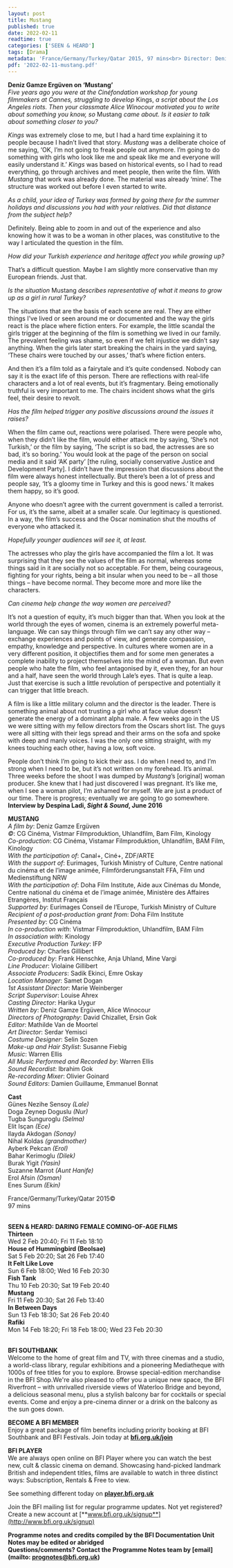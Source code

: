 ```yaml
---
layout: post
title: Mustang
published: true
date: 2022-02-11
readtime: true
categories: ['SEEN & HEARD']
tags: [Drama]
metadata: 'France/Germany/Turkey/Qatar 2015, 97 mins<br> Director: Deniz Gamze Ergüven'
pdf: '2022-02-11-mustang.pdf'
---
```


**Deniz Gamze Ergüven on ‘Mustang’**<br>
_Five years ago you were at the Cinéfondation workshop for young filmmakers at Cannes, struggling to develop_ Kings, _a script about the Los Angeles riots. Then your classmate Alice Winocour motivated you to write about something you know, so_ Mustang _came about. Is it easier to talk about something closer to you?_

_Kings_ was extremely close to me, but I had a hard time explaining it to people because I hadn’t lived that story. _Mustang_ was a deliberate choice of me saying, ‘OK, I’m not going to freak people out anymore. I’m going to do something with girls who look like me and speak like me and everyone will easily understand it.’ _Kings_ was based on historical events, so I had to read everything, go through archives and meet people, then write the film. With _Mustang_ that work was already done. The material was already ‘mine’. The structure was worked out before I even started to write.

_As a child, your idea of Turkey was formed by_ _going there for the summer holidays and discussions you had with your relatives. Did that distance from the subject help?_

Definitely. Being able to zoom in and out of the experience and also knowing how it was to be a woman in other places, was constitutive to the way I articulated the question in the film.

_How did your Turkish experience and heritage affect you while growing up?_

That’s a difficult question. Maybe I am slightly more conservative than my European friends. Just that.

_Is the situation_ Mustang _describes representative of what it means to grow up as a girl in rural Turkey?_

The situations that are the basis of each scene are real. They are either things I’ve lived or seen around me or documented and the way the girls react is the place where fiction enters. For example, the little scandal the girls trigger at the beginning of the film is something we lived in our family. The prevalent feeling was shame, so even if we felt injustice we didn’t say anything. When the girls later start breaking the chairs in the yard saying, ‘These chairs were touched by our asses,’ that’s where fiction enters.

And then it’s a film told as a fairytale and it’s quite condensed. Nobody can say it is the exact life of this person. There are reflections with real-life characters and a lot of real events, but it’s fragmentary. Being emotionally truthful is very important to me. The chairs incident shows what the girls feel, their desire to revolt.

_Has the film helped trigger any positive discussions around the issues it raises?_

When the film came out, reactions were polarised. There were people who, when they didn’t like the film, would either attack me by saying, ‘She’s not Turkish,’ or the film by saying, ‘The script is so bad, the actresses are so bad, it’s so boring.’ You would look at the page of the person on social media and it said ‘AK party’ [the ruling, socially conservative Justice and Development Party]. I didn’t have the impression that discussions about the film were always honest intellectually. But there’s been a lot of press and people say, ‘It’s a gloomy time in Turkey and this is good news.’ It makes them happy, so it’s good.

Anyone who doesn’t agree with the current government is called a terrorist. For us, it’s the same, albeit at a smaller scale. Our legitimacy is questioned. In a way, the film’s success and the Oscar nomination shut the mouths of everyone who attacked it.

_Hopefully younger audiences will see it, at least._

The actresses who play the girls have accompanied the film a lot. It was surprising that they see the values of the film as normal, whereas some things said in it are socially not so acceptable. For them, being courageous, fighting for your rights, being a bit insular when you need to be – all those things – have become normal. They become more and more like the characters.

_Can cinema help change the way women are perceived?_

It’s not a question of equity, it’s much bigger than that. When you look at the world through the eyes of women, cinema is an extremely powerful meta-language. We can say things through film we can’t say any other way – exchange experiences and points of view, and generate compassion, empathy, knowledge and perspective. In cultures where women are in a very different position, it objectifies them and for some men generates a complete inability to project themselves into the mind of a woman. But even people who hate the film, who feel antagonised by it, even they, for an hour and a half, have seen the world through Lale’s eyes. That is quite a leap. Just that exercise is such a little revolution of perspective and potentially it can trigger that little breach.

A film is like a little military column and the director is the leader. There is something animal about not trusting a girl who at face value doesn’t generate the energy of a dominant alpha male. A few weeks ago in the US we were sitting with my fellow directors from the Oscars short list. The guys were all sitting with their legs spread and their arms on the sofa and spoke with deep and manly voices. I was the only one sitting straight, with my knees touching each other, having a low, soft voice.

People don’t think I’m going to kick their ass. I do when I need to, and I’m strong when I need to be, but it’s not written on my forehead. It’s animal. Three weeks before the shoot I was dumped by _Mustang_’s [original] woman producer. She knew that I had just discovered I was pregnant. It’s like me, when I see a woman pilot, I’m ashamed for myself. We are just a product of our time. There is progress; eventually we are going to go somewhere.<br>
**Interview by Despina Ladi, _Sight & Sound_, June 2016**<br>

**MUSTANG**<br>
_A film by_: Deniz Gamze Ergüven  
_©_: CG Cinéma, Vistmar Filmproduktion, Uhlandfilm, Bam Film, Kinology  
_Co-production_: CG Cinéma, Vistamar Filmproduktion, Uhlandfilm, BAM Film, Kinology  
_With the participation of_: Canal+, Ciné+, ZDF/ARTE  
_With the support of_: Eurimages, Turkish Ministry of Culture, Centre national du cinéma et de l’image animée, Filmförderungsanstalt FFA, Film und Medienstiftung NRW  
_With the participation of_: Doha Film Institute, Aide aux Cinémas du Monde, Centre national du cinéma et de l’image animée, Ministère des Affaires Etrangères, Institut Français  
_Supported by_: Eurimages Conseil de l’Europe, Turkish Ministry of Culture  
_Recipient of a post-production grant from_: Doha Film Institute  
_Presented by_: CG Cinéma  
_In co-production with_: Vistmar Filmproduktion, Uhlandfilm, BAM Film  
_In association with_: Kinology  
_Executive Production Turkey_: IFP  
_Produced by_: Charles Gillibert  
_Co-produced by_: Frank Henschke, Anja Uhland, Mine Vargi  
_Line Producer_: Violaine Gillibert  
_Associate Producers_: Sadik Ekinci, Emre Oskay  
_Location Manager_: Samet Dogan  
_1st Assistant Director_: Marie Weinberger  
_Script Supervisor_: Louise Ahrex  
_Casting Director_: Harika Uygur  
_Written by_: Deniz Gamze Ergüven, Alice Winocour  
_Directors of Photography_: David Chizallet, Ersin Gok<br>
_Editor_: Mathilde Van de Moortel  
_Art Director_: Serdar Yemisci  
_Costume Designer_: Selin Sozen  
_Make-up and Hair Stylist_: Susanne Fiebig  
_Music_: Warren Ellis  
_All Music Performed and Recorded by_: Warren Ellis  
_Sound Recordist_: Ibrahim Gok  
_Re-recording Mixer_: Olivier Goinard  
_Sound Editors_: Damien Guillaume, Emmanuel Bonnat<br>

**Cast**<br>
Günes Nezihe Sensoy _(Lale)_  
Doga Zeynep Doguslu _(Nur)_  
Tugba Sunguroglu _(Selma)_  
Elit Isçan _(Ece)_  
Ilayda Akdogan _(Sonay)_  
Nihal Koldas _(grandmother)_  
Ayberk Pekcan _(Erol)_  
Bahar Kerimoglu _(Dilek)_  
Burak Yigit _(Yasin)_  
Suzanne Marrot _(Aunt Hanife)_  
Erol Afsin _(Osman)_  
Enes Surum _(Ekin)_<br>

France/Germany/Turkey/Qatar 2015©<br>
97 mins<br>
<br>

**SEEN & HEARD: DARING FEMALE COMING-OF-AGE FILMS**<br>
**Thirteen**<br>
Wed 2 Feb 20:40; Fri 11 Feb 18:10<br>
**House of Hummingbird (Beolsae)**<br>
Sat 5 Feb 20:20; Sat 26 Feb 17:40<br>
**It Felt Like Love**<br>
Sun 6 Feb 18:00; Wed 16 Feb 20:30<br>
**Fish Tank**<br>
Thu 10 Feb 20:30; Sat 19 Feb 20:40<br>
**Mustang**<br>
Fri 11 Feb 20:30; Sat 26 Feb 13:40<br>
**In Between Days**<br>
Sun 13 Feb 18:30; Sat 26 Feb 20:40<br>
**Rafiki**<br>
Mon 14 Feb 18:20; Fri 18 Feb 18:00; Wed 23 Feb 20:30<br>
<br>

**BFI SOUTHBANK**  
Welcome to the home of great film and TV, with three cinemas and a studio, a world-class library, regular exhibitions and a pioneering Mediatheque with 1000s of free titles for you to explore. Browse special-edition merchandise in the BFI Shop.We&#39;re also pleased to offer you a unique new space, the BFI Riverfront – with unrivalled riverside views of Waterloo Bridge and beyond, a delicious seasonal menu, plus a stylish balcony bar for cocktails or special events. Come and enjoy a pre-cinema dinner or a drink on the balcony as the sun goes down.  

**BECOME A BFI MEMBER**  
Enjoy a great package of film benefits including priority booking at BFI Southbank and BFI Festivals. Join today at [**bfi.org.uk/join**](http://www.bfi.org.uk/join)  

**BFI PLAYER**  
 We are always open online on BFI Player where you can watch the best new, cult &amp; classic cinema on demand. Showcasing hand-picked landmark British and independent titles, films are available to watch in three distinct ways: Subscription, Rentals &amp; Free to view.  

See something different today on [**player.bfi.org.uk**](https://player.bfi.org.uk)  

Join the BFI mailing list for regular programme updates. Not yet registered? Create a new account at [**www.bfi.org.uk/signup**](http://www.bfi.org.uk/signup)

**Programme notes and credits compiled by the BFI Documentation Unit  
Notes may be edited or abridged  
Questions/comments? Contact the Programme Notes team by [email](mailto: prognotes@bfi.org.uk)**
